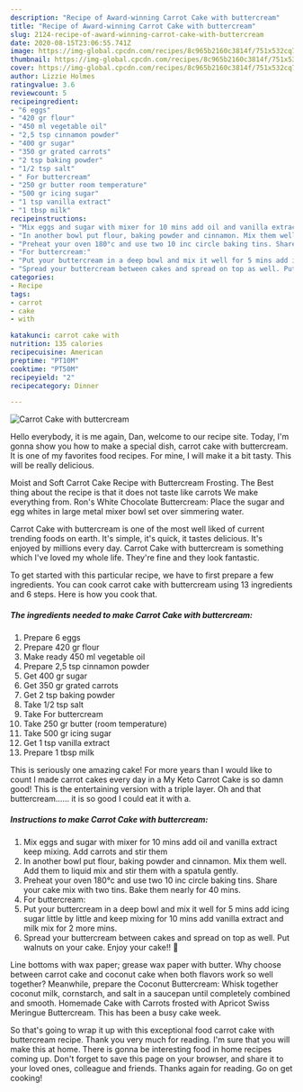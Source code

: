 ```yaml
---
description: "Recipe of Award-winning Carrot Cake with buttercream"
title: "Recipe of Award-winning Carrot Cake with buttercream"
slug: 2124-recipe-of-award-winning-carrot-cake-with-buttercream
date: 2020-08-15T23:06:55.741Z
image: https://img-global.cpcdn.com/recipes/8c965b2160c3814f/751x532cq70/carrot-cake-with-buttercream-recipe-main-photo.jpg
thumbnail: https://img-global.cpcdn.com/recipes/8c965b2160c3814f/751x532cq70/carrot-cake-with-buttercream-recipe-main-photo.jpg
cover: https://img-global.cpcdn.com/recipes/8c965b2160c3814f/751x532cq70/carrot-cake-with-buttercream-recipe-main-photo.jpg
author: Lizzie Holmes
ratingvalue: 3.6
reviewcount: 5
recipeingredient:
- "6 eggs"
- "420 gr flour"
- "450 ml vegetable oil"
- "2,5 tsp cinnamon powder"
- "400 gr sugar"
- "350 gr grated carrots"
- "2 tsp baking powder"
- "1/2 tsp salt"
- " For buttercream"
- "250 gr butter room temperature"
- "500 gr icing sugar"
- "1 tsp vanilla extract"
- "1 tbsp milk"
recipeinstructions:
- "Mix eggs and sugar with mixer for 10 mins add oil and vanilla extract keep mixing. Add carrots and stir them"
- "In another bowl put flour, baking powder and cinnamon. Mix them well. Add them to liquid mix and stir them with a spatula gently."
- "Preheat your oven 180°c and use two 10 inc circle baking tins. Share your cake mix with two tins. Bake them nearly for 40 mins."
- "For buttercream:"
- "Put your buttercream in a deep bowl and mix it well for 5 mins add icing sugar little by little and keep mixing for 10 mins add vanilla extract and milk mix for 2 more mins."
- "Spread your buttercream between cakes and spread on top as well. Put walnuts on your cake. Enjoy your cake!! 🥰"
categories:
- Recipe
tags:
- carrot
- cake
- with

katakunci: carrot cake with 
nutrition: 135 calories
recipecuisine: American
preptime: "PT10M"
cooktime: "PT50M"
recipeyield: "2"
recipecategory: Dinner

---
```



![Carrot Cake with buttercream](https://img-global.cpcdn.com/recipes/8c965b2160c3814f/751x532cq70/carrot-cake-with-buttercream-recipe-main-photo.jpg)

Hello everybody, it is me again, Dan, welcome to our recipe site. Today, I'm gonna show you how to make a special dish, carrot cake with buttercream. It is one of my favorites food recipes. For mine, I will make it a bit tasty. This will be really delicious.

Moist and Soft Carrot Cake Recipe with Buttercream Frosting. The Best thing about the recipe is that it does not taste like carrots We make everything from. Ron&#39;s White Chocolate Buttercream: Place the sugar and egg whites in large metal mixer bowl set over simmering water.

Carrot Cake with buttercream is one of the most well liked of current trending foods on earth. It's simple, it's quick, it tastes delicious. It's enjoyed by millions every day. Carrot Cake with buttercream is something which I've loved my whole life. They're fine and they look fantastic.


To get started with this particular recipe, we have to first prepare a few ingredients. You can cook carrot cake with buttercream using 13 ingredients and 6 steps. Here is how you cook that.

<!--inarticleads1-->

##### The ingredients needed to make Carrot Cake with buttercream:

1. Prepare 6 eggs
1. Prepare 420 gr flour
1. Make ready 450 ml vegetable oil
1. Prepare 2,5 tsp cinnamon powder
1. Get 400 gr sugar
1. Get 350 gr grated carrots
1. Get 2 tsp baking powder
1. Take 1/2 tsp salt
1. Take  For buttercream
1. Take 250 gr butter (room temperature)
1. Take 500 gr icing sugar
1. Get 1 tsp vanilla extract
1. Prepare 1 tbsp milk


This is seriously one amazing cake! For more years than I would like to count I made carrot cakes every day in a My Keto Carrot Cake is so damn good! This is the entertaining version with a triple layer. Oh and that buttercream…… it is so good I could eat it with a. 

<!--inarticleads2-->

##### Instructions to make Carrot Cake with buttercream:

1. Mix eggs and sugar with mixer for 10 mins add oil and vanilla extract keep mixing. Add carrots and stir them
1. In another bowl put flour, baking powder and cinnamon. Mix them well. Add them to liquid mix and stir them with a spatula gently.
1. Preheat your oven 180°c and use two 10 inc circle baking tins. Share your cake mix with two tins. Bake them nearly for 40 mins.
1. For buttercream:
1. Put your buttercream in a deep bowl and mix it well for 5 mins add icing sugar little by little and keep mixing for 10 mins add vanilla extract and milk mix for 2 more mins.
1. Spread your buttercream between cakes and spread on top as well. Put walnuts on your cake. Enjoy your cake!! 🥰


Line bottoms with wax paper; grease wax paper with butter. Why choose between carrot cake and coconut cake when both flavors work so well together? Meanwhile, prepare the Coconut Buttercream: Whisk together coconut milk, cornstarch, and salt in a saucepan until completely combined and smooth. Homemade Cake with Carrots frosted with Apricot Swiss Meringue Buttercream. This has been a busy cake week. 

So that's going to wrap it up with this exceptional food carrot cake with buttercream recipe. Thank you very much for reading. I'm sure that you will make this at home. There is gonna be interesting food in home recipes coming up. Don't forget to save this page on your browser, and share it to your loved ones, colleague and friends. Thanks again for reading. Go on get cooking!
